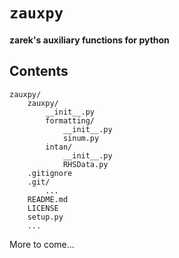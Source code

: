 # `zauxpy`

#### zarek's auxiliary functions for python

## Contents

```
zauxpy/
	zauxpy/
		__init__.py
		formatting/
			__init__.py
			sinum.py
		intan/
			__init__.py
			RHSData.py
	.gitignore
	.git/
		...
	README.md
	LICENSE
	setup.py
	...
```


More to come...
